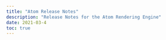 ```yaml
---
title: "Atom Release Notes"
description: "Release Notes for the Atom Rendering Engine"
date: 2021-03-4
toc: true
---
```

